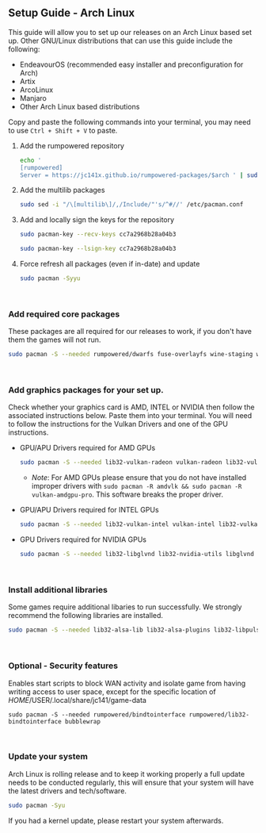 ## Setup Guide - Arch Linux

This guide will allow you to set up our releases on an Arch Linux based set up. Other GNU/Linux distributions that can use this guide include the following:

- EndeavourOS (recommended easy installer and preconfiguration for Arch)
- Artix
- ArcoLinux
- Manjaro
- Other Arch Linux based distributions

Copy and paste the following commands into your terminal, you may need to use `Ctrl + Shift + V` to paste.

1. Add the rumpowered repository

    ```sh
    echo '
    [rumpowered]
    Server = https://jc141x.github.io/rumpowered-packages/$arch ' | sudo tee -a /etc/pacman.conf
    ```
2. Add the multilib packages

    ```sh
    sudo sed -i "/\[multilib\]/,/Include/"'s/^#//' /etc/pacman.conf
    ```
3. Add and locally sign the keys for the repository

    ```sh
    sudo pacman-key --recv-keys cc7a2968b28a04b3
    ```

    ```sh
    sudo pacman-key --lsign-key cc7a2968b28a04b3
    ```
4. Force refresh all packages (even if in-date) and update

    ```sh
    sudo pacman -Syyu
    ```
<br>

### Add required core packages

These packages are all required for our releases to work, if you don't have them the games will not run.

```sh
sudo pacman -S --needed rumpowered/dwarfs fuse-overlayfs wine-staging wine-mono openssl-1.1
```
<br>

### Add graphics packages for your set up.

Check whether your graphics card is AMD, INTEL or NVIDIA then follow the associated instructions below. Paste them into your terminal. You will need to follow the instructions for the Vulkan Drivers and one of the GPU instructions.

- GPU/APU Drivers required for AMD GPUs

    ```sh
    sudo pacman -S --needed lib32-vulkan-radeon vulkan-radeon lib32-vulkan-icd-loader
    ```
    - *Note*: For AMD GPUs please ensure that you do not have installed improper drivers with `sudo pacman -R amdvlk && sudo pacman -R vulkan-amdgpu-pro`. This software breaks the proper driver.

- GPU/APU Drivers required for INTEL GPUs

    ```sh
    sudo pacman -S --needed lib32-vulkan-intel vulkan-intel lib32-vulkan-icd-loader
    ```
- GPU Drivers required for NVIDIA GPUs

    ```sh
    sudo pacman -S --needed lib32-libglvnd lib32-nvidia-utils libglvnd nvidia lib32-vulkan-icd-loader
    ```
<br>

### Install additional libraries

Some games require additional libaries to run successfully. We strongly recommend the following libraries are installed.

```sh
sudo pacman -S --needed lib32-alsa-lib lib32-alsa-plugins lib32-libpulse lib32-openal libgphoto2 libxcrypt-compat gst-plugins-base gst-plugins-good gst-plugins-ugly gst-plugins-bad gstreamer-vaapi gst-libav lib32-gst-plugins-base-libs lib32-gst-plugins-base lib32-gst-plugins-good
```
<br>

### Optional - Security features

Enables start scripts to block WAN activity and isolate game from having writing access to user space, except for the specific location of $HOME/$USER/.local/share/jc141/game-data

```
sudo pacman -S --needed rumpowered/bindtointerface rumpowered/lib32-bindtointerface bubblewrap
```
<br>

### Update your system

Arch Linux is rolling release and to keep it working properly a full update needs to be conducted regularly, this will ensure that your system will have the latest drivers and tech/software.

```sh
sudo pacman -Syu
```

If you had a kernel update, please restart your system afterwards.
